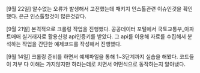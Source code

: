 [9월 22일]
알수없는 오류가 발생해서 고전했는데
패키지 인스톨관련 이슈인것을 확인했다.
은근 인스톨할것이 많은것같다. 

[9월 21일]
본격적으로 크롤링 작업을 진행했다.
공공데이터 포털에서 국토교통부_아파트매매 실거래자료 활용신청 api인증키를 받았다.
그 api를 이용해 자료를 수집해서 분석하는 작업을 간단한 예제코드를 작성해서 진행했다.

[9월 14일]
크롤링 준비를 하면서 예제파일을 통해 1~3단계까지 실습을 해봤다.
코드들이 저부 다 이해는 가지않지만 하라는데로 치면서 어떤식으로 동작하는지 알아냈다.

